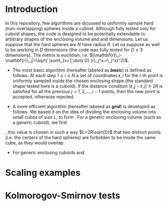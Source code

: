 # Introduction
In this repository, few algorithms are dicussed to uniformly sample hard (non-overlapping) spheres inside a cuboid. Although fully tested only for cuboid shapes, the code is designed to be potentially extendable to arbitrary shapes of the enclosing volume and and dimensions. Let us suppose that the hard spheres are $N$ have radius $R$. Let us suppose as well to be working in $D$ dimensions (the code was fully tested for $D\leq 3$ dimensions). The metrix is euclidian, i.e. $|\mathbf{r}\_i-\mathbf{r}\_j|=\sqrt{ \sum\_{x=1,\dots D} (r\_j^x-r\_j^x)^2}$. 

- The most basic algorithm (hereafter labeled as **_basic_**) is defined as follows. At each step $1\leq i\leq N$ a set of coordinates $\mathbf{r}\_i$ for the _i_-th point is uniformly sampled inside the chosen enclosing shape (the standard shape tested here is a cuboid). If the distance condition $|\mathbf{r}\_j-\mathbf{r}\_i|\leq 2R$ is satisfied for all the previous $j=1, 2, \dots, i-1$ points, then the new point is accepted, otherwise rejected.

<!--- - Second, we tested another possible approach (hereafter labeled as **_joint_**), where a set of $N$ coordinates is directly sampled from the beginning. Then,--->

- A more efficient algorithm (hereafter labeled as **_grid_**) is developed as follows. We based it on the idea of dividing the enclosing volume into small cubes of size $L$, to form . For a generic enclosing volume (such as a generic cuboid), we first  

, this value is chosen in such a way $L=2R\sqrt{D}$ that two distinct points (i.e. the centers of the hard spheres) are forbidden to be inside the same cube, as they would overlap.   

-   For generic enclosing cuboids and 

# Scaling examples

# Kolmorogov-Smirnov tests
